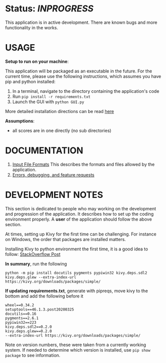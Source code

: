 # Status: *INPROGRESS* #
This application is in active development. There are known bugs and more 
functionality in the works. 

# USAGE #

**Setup to run on your machine**:

This application will be packaged as an executable in the future. For 
the current time, please use the following instructions, which assumes 
you have pip and python installed:

1. In a terminal, navigate to the directory containing the application's
code
2. Run `pip install -r requirements.txt`
3. Launch the GUI with `python GUI.py`

More detailed installation directions can be read [here](https://github.com/melissadale/ScoreFusionApp/blob/master/Documentations/installation.md)

**Assumptions**:
- all scores are in one directly (no sub directories)


# DOCUMENTATION #
1. [Input File Formats](https://github.com/melissadale/ScoreFusionApp/blob/master/Wikis/FileFormats.md)
This describes the formats and files allowed by the application. 
2. [Errors, debugging, and feature requests](https://github.com/melissadale/ScoreFusionApp/issues/new)   


# DEVELOPMENT NOTES # 
This section is dedicated to people who may working on the development 
and progression of the application. It describes how to set up the coding
environment properly. A **user** of the application should follow the above 
section. 

At times, setting up Kivy for the first time can be challenging. For
instance on Windows, the order that packages are installed matters. 

Installing Kivy to python environment the first time, it is a good idea
to follow:  [StackOverflow Post](https://stackoverflow.com/questions/49482753/sdl2-importerror-dll-load-failed-the-specified-module-could-not-be-found-and)

**In summary**, run the following
```
python -m pip install docutils pygments pypiwin32 kivy.deps.sdl2 kivy.deps.glew --extra-index-url https://kivy.org/downloads/packages/simple/
```

**If updating requirements.txt**, generate with pipreqs, move kivy to the bottom and add the following before it
```
wheel==0.34.2
setuptools==46.1.3.post20200325
docutils==0.16
pygments==2.6.1
pypiwin32==223
kivy.deps.sdl2==0.2.0
kivy.deps.glew==0.2.0
--extra-index-url https://kivy.org/downloads/packages/simple/
```

Note on version numbers, these were taken from a currently working system. If needed to determine which version is installed, use `pip show package` to see information. 


